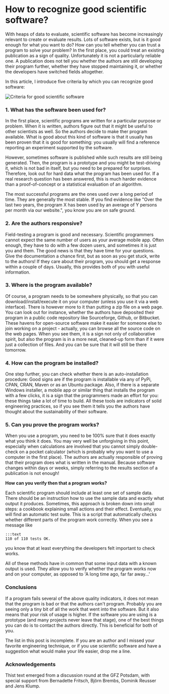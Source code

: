 
# How to recognize good scientific software?

With heaps of data to evaluate, scientific software has become increasingly relevant to create or evaluate results. Lots of software exists, but is it good enough for what you want to do? How can you tell whether you can trust a program to solve your problem? In the first place, you could treat an existing publication as a sign of quality. Unfortunately it is not a particularly reliable one. A publication does not tell you whether the authors are still developing their program further, whether they have stopped maintaining it, or whether the developers have switched fields altogether.

In this article, I introduce five criteria by which you can recognize good software:

![Criteria for good scientific software](images/software_qa.png)

### 1. What has the software been used for?

In the first place, scientific programs are written for a particular purpose or problem. When it is written, authors figure out that it might be useful to other scientists as well. So the authors decide to make ther program available. What is good about this kind of software is that it usually has been proven that it is good for something: you usually will find a reference reporting an experiment supported by the software.

However, sometimes software is published while such results are still being generated. Then, the program is a prototype and you might be test-driving it, which is not bad in itself, but you need to be prepared for surprises. Therefore, look out for hard data what the program has been used for. If a real research question has been answered, this is much harder evidence than a proof-of-concept or a statistical evaluation of an algorithm.

The most successful programs are the ones used over a long period of time. They are generally the most stable. If you find evidence like "Over the last two years, the program X has been used by an average of Y persons per month via our website.", you know you are on safe ground.

### 2. Are the authors responsive?

Field-testing a program is good and necessary. Scientific programmers cannot expect the same number of users as your average mobile app. Often enough, they have to do with a few dozen users, and sometimes it is just you and them. The good news is that they have time for your questions. Give the documentation a chance first, but as soon as you get stuck, write to the authors! If they care about their program, you should get a response within a couple of days. Usually, this provides both of you with useful information.

### 3. Where is the program available?

Of course, a program needs to be somewhere physically, so that you can download/install/execute it on your computer (unless you use it via a web interface). There is however more to it than putting a zip file on a web page. You can look out for instance, whether the authors have deposited their program in a public code repository like Sourceforge, Github, or Bitbucket. These havens for open-source software make it easier for someone else to join working on a project - actually, you can browse all the source code on the web pages. When you see them, it is a sign not only of collaborative spirit, but also the program is in a more neat, cleaned-up form than if it were just a collection of files. And you can be sure that it will still be there tomorrow.

### 4. How can the program be installed?

One step further, you can check whether there is an auto-installation procedure: Good signs are if the program is installable via any of PyPi, CPAN, CRAN, Maven or as an Ubuntu package. Also, if there is a separate Windows installer, a mobile app or similar thing that installs the program with a few clicks, it is a sign that the programmers made an effort for you: these things take a lot of time to build. All these tools are indicators of solid engineering practices, so if you see them it tells you the authors have thought about the sustainability of their software.

### 5. Can you prove the program works?

When you use a program, you need to be 100% sure that it does exactly what you think it does. You may very well be unforgiving in this point, especially when calculations are involved that you cannot simply double-check on a pocket calculator (which is probably why you want to use a computer in the first place). The authors are actually responsible of proving that their program does what is written in the manual. Because software changes within days or weeks, simply referring to the results section of a publication is not enough!

**How can you verify then that a program works?**

Each scientific program should include at least one set of sample data. There should be an instruction how to use the sample data and exactly what output it produces. Sometimes, this approach is broken down into small steps: a cookbook explaining small actions and their effect. Eventually, you will find an automatic test suite. This is a script that automatically checks whether different parts of the program work correctly. When you see a message like


    :::text
    110 of 110 tests OK.

you know that at least everything the developers felt important to check works.

All of these methods have in common that some input data with a known output is used. They allow you to verify whether the program works now and on your computer, as opposed to 'A long time ago, far far away...'

### Conclusions

If a program fails several of the above quality indicators, it does not mean that the program is bad or that the authors can't program. Probably you are seeing only a tiny bit of all the work that went into the software. But it also means that your risk of usage is higher. If the software you are using is a prototype (and many projects never leave that stage), one of the best things you can do is to contact the authors directly. This is beneficial for both of you.

The list in this post is incomplete. If you are an author and I missed your favorite engineering technique, or if you use scientific software and have a suggestion what would make your life easier, drop me a line.

### Acknowledgements
Thist text emerged from a discussion round at the GFZ Potsdam, with special support from Bernadette Fritsch, Björn Brembs, Dominik Reusser and Jens Klump.
